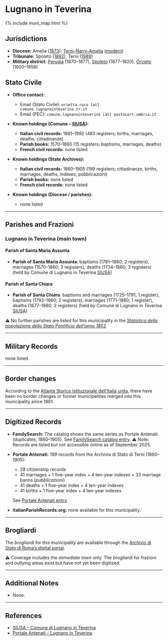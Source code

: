 # Lugnano in Teverina

{% include muni_map.html %}

## Jurisdictions

* **Diocese:** Amelia ([1873](https://www.google.it/books/edition/Il_libro_de_comuni_del_Regno_d_Italia_co/WF9mfeJJcDEC?gbpv=1)); [Terni–Narni–Amelia](../dio/terni_narni_amelia.md) ([modern](https://www.chiesacattolica.it/annuario-cei/ricerca-parrocchie/))
* **Tribunale:** Spoleto ([1892](https://www.google.it/books/edition/Bollettino_ufficiale_del_Ministero_di_gr/kRXd4t5fK-0C?hl=en&gbpv=1&pg=PA457&printsec=frontcover)), Terni ([1989](https://www.google.it/books/edition/Gazzetta_ufficiale_della_Repubblica_ital/-Z6nogg-qMQC?hl=en&gbpv=1&pg=RA8-PA38&printsec=frontcover))
* **Military district:** [Perugia](../mil/perugia.md) (1870–1877), [Spoleto](../mil/spoleto.md) (1877–1920), [Orvieto](../mil/spoleto.md) (1920–1956)

## Stato Civile

* **Office contact:**

  * Email (Stato Civile): `orietta.ruco [at] comune.lugnanointeverina.tr.it`
  * Email (PEC): `comune.lugnanointeverina [at] postacert.umbria.it`

* **Known holdings (Comune – [SIUSA](https://siusa-archivi.cultura.gov.it/cgi-bin/siusa/pagina.pl?TipoPag=comparc&Chiave=305508)):**

  * **Italian civil records:** 1861–1992 (483 registers; births, marriages, deaths, cittadinanze)
  * **Parish books:** 1570–1860 (15 registers; baptisms, marriages, deaths)
  * **French civil records:** none listed

* **Known holdings (State Archives):**

  * **Italian civil records:** 1860–1905 (199 registers; cittadinanze, births, marriages, deaths, indexes, pubblicazioni)
  * **Parish books:** none listed
  * **French civil records:** none listed

* **Known holdings (Diocese / parishes):**

  * none listed

---

## Parishes and Frazioni

### Lugnano in Teverina (main town)

#### Parish of Santa Maria Assunta

* **Parish of Santa Maria Assunta**: baptisms (1781–1860; 2 registers), marriages (1570–1860; 3 registers), deaths (1734–1860; 3 registers) (held by Comune di Lugnano in Teverina [SIUSA](https://siusa-archivi.cultura.gov.it/cgi-bin/siusa/pagina.pl?TipoPag=comparc&Chiave=305508))

#### Parish of Santa Chiara

* **Parish of Santa Chiara**: baptisms and marriages (1725–1791; 1 register), baptisms (1792–1860; 2 registers), marriages (1771–1860; 1 register), deaths (1677–1860; 3 registers) (held by Comune di Lugnano in Teverina [SIUSA](https://siusa-archivi.cultura.gov.it/cgi-bin/siusa/pagina.pl?TipoPag=comparc&Chiave=305508))

⚠️ No further parishes are listed for this municipality in the *[Statistica della popolazione dello Stato Pontificio dell’anno 1853](https://www.google.it/books/edition/Statistics_della_popolazione_dello_Stato/v6dCAQAAMAAJ)*.

---

## Military Records

none listed.

---

## Border changes

According to the [Atlante Storico Istituzionale dell’Italia unita](http://dati.san.beniculturali.it/asi/local/), there have been no border changes or former municipalities merged into this municipality since 1861.

---

## Digitized Records

* **FamilySearch:**
  The catalog shows the same series as Portale Antenati (duplicates; 1860–1905).
  See [FamilySearch catalog entry](https://www.familysearch.org/en/search/catalog/779070).
  ⚠️ Note: Records are listed but not accessible online as of September 2025.

* **Portale Antenati:** 199 records from the Archivio di Stato di Terni (1860–1905):

  * 28 citizenship records
  * 41 marriages + 1 five-year index + 4 ten-year indexes + 33 marriage banns (*pubblicazioni*)
  * 41 deaths + 1 five-year index + 4 ten-year indexes
  * 41 births + 1 five-year index + 4 ten-year indexes

  See [Portale Antenati entry](https://antenati.cultura.gov.it/search-registry/?localita=lugnano%20in%20teverina).

* **ItalianParishRecords.org:** none available for this municipality.

---

## Brogliardi

The *brogliardi* for this municipality are available through the [Archivio di Stato di Roma’s digital portal](https://imagoarchiviodistatoroma.cultura.gov.it/Gregoriano/s_brogliardi.php?Provincia=Spoleto&Denominazione=Lugnano).

⚠️ Coverage includes the *immediate town* only. The *brogliardi* for frazioni and outlying areas exist but have not yet been digitized.

---

## Additional Notes

* None.

---

## References

* [SIUSA – Comune di Lugnano in Teverina](https://siusa-archivi.cultura.gov.it/cgi-bin/siusa/pagina.pl?TipoPag=comparc&Chiave=305508)
* [Portale Antenati – Lugnano in Teverina](https://antenati.cultura.gov.it/search-registry/?localita=lugnano%20in%20teverina)
